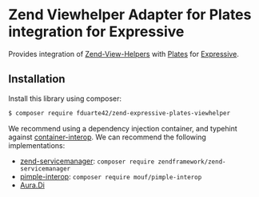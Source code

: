 # Zend Viewhelper Adapter for Plates integration for Expressive

Provides integration of [Zend-View-Helpers](https://docs.zendframework.com/zend-view/helpers/intro/) with [Plates](http://platesphp.com/) for
[Expressive](https://github.com/zendframework/zend-expressive).

## Installation

Install this library using composer:

```bash
$ composer require fduarte42/zend-expressive-plates-viewhelper
```

We recommend using a dependency injection container, and typehint against
[container-interop](https://github.com/container-interop/container-interop). We
can recommend the following implementations:

- [zend-servicemanager](https://github.com/zendframework/zend-servicemanager):
  `composer require zendframework/zend-servicemanager`
- [pimple-interop](https://github.com/moufmouf/pimple-interop):
  `composer require mouf/pimple-interop`
- [Aura.Di](https://github.com/auraphp/Aura.Di)

